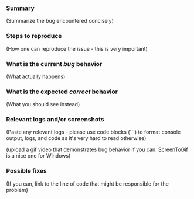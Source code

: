 ### Summary

(Summarize the bug encountered concisely)

### Steps to reproduce

(How one can reproduce the issue - this is very important)

### What is the current *bug* behavior

(What actually happens)

### What is the expected *correct* behavior

(What you should see instead)

### Relevant logs and/or screenshots

(Paste any relevant logs - please use code blocks (```) to format console output,
logs, and code as it's very hard to read otherwise)

(upload a gif video that demonstrates bug behavior if you can. [ScreenToGif](http://www.screentogif.com/) is a nice one for Windows)

### Possible fixes

(If you can, link to the line of code that might be responsible for the problem)
